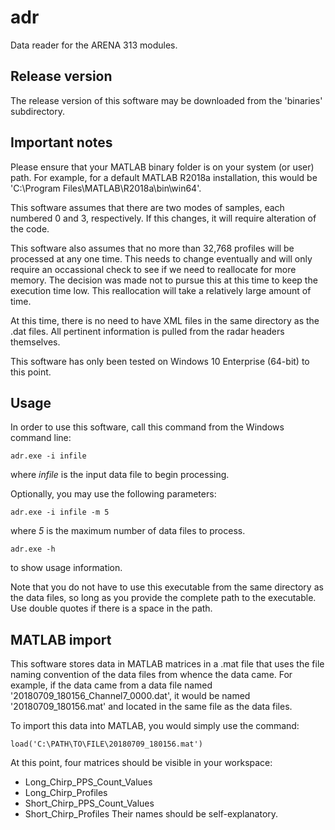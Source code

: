 # adr
Data reader for the ARENA 313 modules.

## Release version
The release version of this software may be downloaded from the 'binaries' subdirectory.

## Important notes
Please ensure that your MATLAB binary folder is on your system (or user) path. For example, for a default MATLAB R2018a installation, this would be 'C:\Program Files\MATLAB\R2018a\bin\win64'.

This software assumes that there are two modes of samples, each numbered 0 and 3, respectively. If this changes, it will require alteration of the code.

This software also assumes that no more than 32,768 profiles will be processed at any one time. This needs to change eventually and will only require an occassional check to see if we need to reallocate for more memory. The decision was made not to pursue this at this time to keep the execution time low. This reallocation will take a relatively large amount of time.

At this time, there is no need to have XML files in the same directory as the .dat files. All pertinent information is pulled from the radar headers themselves.

This software has only been tested on Windows 10 Enterprise (64-bit) to this point.

## Usage
In order to use this software, call this command from the Windows command line:

```
adr.exe -i infile
```
where *infile* is the input data file to begin processing.

Optionally, you may use the following parameters:
```
adr.exe -i infile -m 5
```
where *5* is the maximum number of data files to process.
```
adr.exe -h
```
to show usage information.

Note that you do not have to use this executable from the same directory as the data files, so long as you provide the complete path to the executable. Use double quotes if there is a space in the path.

## MATLAB import
This software stores data in MATLAB matrices in a .mat file that uses the file naming convention of the data files from whence the data came. For example, if the data came from a data file named '20180709_180156_Channel7_0000.dat', it would be named '20180709_180156.mat' and located in the same file as the data files.

To import this data into MATLAB, you would simply use the command:
```
load('C:\PATH\TO\FILE\20180709_180156.mat')
```

At this point, four matrices should be visible in your workspace:
* Long_Chirp_PPS_Count_Values
* Long_Chirp_Profiles
* Short_Chirp_PPS_Count_Values
* Short_Chirp_Profiles
Their names should be self-explanatory.
